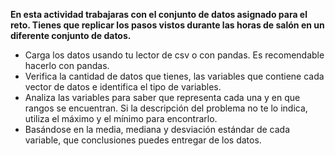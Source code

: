 **En esta actividad trabajaras con el conjunto de datos asignado para el reto. Tienes que replicar los pasos vistos durante las horas de salón en un diferente conjunto de datos.**

- Carga los datos usando tu lector de csv o con pandas. Es recomendable hacerlo con pandas.
- Verifica la cantidad de datos que tienes, las variables que contiene cada vector de datos e identifica el tipo de variables.
- Analiza las variables para saber que representa cada una y en que rangos se encuentran. Si la descripción del problema no te lo indica, utiliza el máximo y el mínimo para encontrarlo.
- Basándose en la media, mediana y desviación estándar de cada variable, que conclusiones puedes entregar de los datos.
